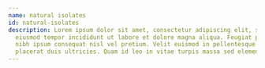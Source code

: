 ```yaml
---
name: natural isolates
id: natural-isolates
description: Lorem ipsum dolor sit amet, consectetur adipiscing elit, sed do
  eiusmod tempor incididunt ut labore et dolore magna aliqua. Feugiat pretium
  nibh ipsum consequat nisl vel pretium. Velit euismod in pellentesque massa
  placerat duis ultricies. Quam id leo in vitae turpis massa sed elementum.
---
```

